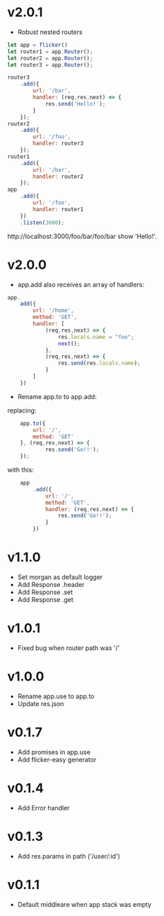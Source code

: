 v2.0.1
====
* Robust nested routers

```javascript
let app = flicker()
let router1 = app.Router();
let router2 = app.Router();
let router3 = app.Router();

router3
    .add({
        url: '/bar',
        handler: (req,res,next) => {
            res.send('Hello!');
        }
    });
router2
    .add({
        url: '/foo',
        handler: router3
    });
router1
    .add({
        url: '/bar',
        handler: router2
    });
app
    .add({
        url: '/foo',
        handler: router1
    })
    .listen(3000);
```
http://localhost:3000/foo/bar/foo/bar show 'Hello!'.

v2.0.0
====
* app.add also receives an array of handlers:

```javascript
app.
    add({
        url: '/home',
        method: 'GET',
        handler: [
            (req,res,next) => {
                res.locals.name = "foo";
                next();
            },
            (req,res,next) => {
                res.send(res.locals.name);
            }
        ]
    })
```

* Rename app.to to app.add:

replacing:
```javascript
    app.to({
        url: '/',
        method: 'GET'
    }, (req,res,next) => {
            res.send('Go!!');
    });
````
with this:
```javascript
    app
        .add({
            url: '/',
            method: 'GET',
            handler: (req,res,next) => {
                res.send('Go!!');
            }
        })
````

v1.1.0
====
* Set morgan as default logger
* Add Response .header
* Add Response .set
* Add Response .get

v1.0.1
====
* Fixed bug when router path was '/'

v1.0.0
====
* Rename app.use to app.to
* Update res.json

v0.1.7
====
* Add promises in app.use
* Add flicker-easy generator

v0.1.4
====
* Add Error handler

v0.1.3
====
* Add res.params in  path ('/user/:id')

v0.1.1
====
* Default middleare when app stack was empty
